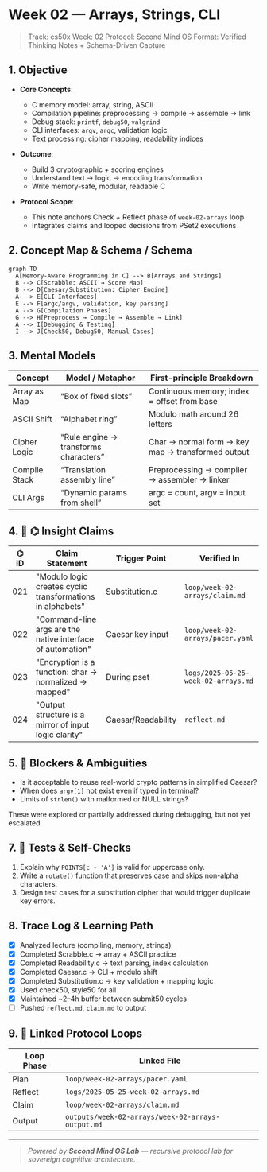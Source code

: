 # Week 02 — Arrays, Strings, CLI

> Track: cs50x
> Week: 02
> Protocol: Second Mind OS
> Format: Verified Thinking Notes + Schema-Driven Capture

## 1. Objective

- **Core Concepts**:

  - C memory model: array, string, ASCII
  - Compilation pipeline: preprocessing → compile → assemble → link
  - Debug stack: `printf`, `debug50`, `valgrind`
  - CLI interfaces: `argv`, `argc`, validation logic
  - Text processing: cipher mapping, readability indices

- **Outcome**:

  - Build 3 cryptographic + scoring engines
  - Understand text → logic → encoding transformation
  - Write memory-safe, modular, readable C

- **Protocol Scope**:

  - This note anchors Check + Reflect phase of `week-02-arrays` loop
  - Integrates claims and looped decisions from PSet2 executions

## 2. Concept Map & Schema / Schema

```mermaid
graph TD
  A[Memory-Aware Programming in C] --> B[Arrays and Strings]
  B --> C[Scrabble: ASCII → Score Map]
  B --> D[Caesar/Substitution: Cipher Engine]
  A --> E[CLI Interfaces]
  E --> F[argc/argv, validation, key parsing]
  A --> G[Compilation Phases]
  G --> H[Preprocess → Compile → Assemble → Link]
  A --> I[Debugging & Testing]
  I --> J[Check50, Debug50, Manual Cases]
```

## 3. Mental Models

| Concept       | Model / Metaphor                      | First-principle Breakdown                         |
| ------------- | ------------------------------------- | ------------------------------------------------- |
| Array as Map  | “Box of fixed slots”                  | Continuous memory; index = offset from base       |
| ASCII Shift   | “Alphabet ring”                       | Modulo math around 26 letters                     |
| Cipher Logic  | “Rule engine → transforms characters” | Char → normal form → key map → transformed output |
| Compile Stack | “Translation assembly line”           | Preprocessing → compiler → assembler → linker     |
| CLI Args      | “Dynamic params from shell”           | argc = count, argv = input set                    |

## 4. 📣 ⌬ Insight Claims

| ⌬ ID | Claim Statement                                            | Trigger Point      | Verified In                         |
| ---- | ---------------------------------------------------------- | ------------------ | ----------------------------------- |
| 021  | "Modulo logic creates cyclic transformations in alphabets" | Substitution.c     | `loop/week-02-arrays/claim.md`      |
| 022  | "Command-line args are the native interface of automation" | Caesar key input   | `loop/week-02-arrays/pacer.yaml`    |
| 023  | "Encryption is a function: char → normalized → mapped"     | During pset        | `logs/2025-05-25-week-02-arrays.md` |
| 024  | "Output structure is a mirror of input logic clarity"      | Caesar/Readability | `reflect.md`                        |

## 5. 🚧 Blockers & Ambiguities

- Is it acceptable to reuse real-world crypto patterns in simplified Caesar?
- When does `argv[1]` not exist even if typed in terminal?
- Limits of `strlen()` with malformed or NULL strings?

These were explored or partially addressed during debugging, but not yet escalated.

## 7. 🧪 Tests & Self-Checks

1. Explain why `POINTS[c - 'A']` is valid for uppercase only.
2. Write a `rotate()` function that preserves case and skips non-alpha characters.
3. Design test cases for a substitution cipher that would trigger duplicate key errors.

## 8. Trace Log & Learning Path

- [x] Analyzed lecture (compiling, memory, strings)
- [x] Completed Scrabble.c → array + ASCII practice
- [x] Completed Readability.c → text parsing, index calculation
- [x] Completed Caesar.c → CLI + modulo shift
- [x] Completed Substitution.c → key validation + mapping logic
- [x] Used check50, style50 for all
- [x] Maintained \~2–4h buffer between submit50 cycles
- [ ] Pushed `reflect.md`, `claim.md` to output

## 9. 🔁 Linked Protocol Loops

| Loop Phase | Linked File                                       |
| ---------- | ------------------------------------------------- |
| Plan       | `loop/week-02-arrays/pacer.yaml`                  |
| Reflect    | `logs/2025-05-25-week-02-arrays.md`               |
| Claim      | `loop/week-02-arrays/claim.md`                    |
| Output     | `outputs/week-02-arrays/week-02-arrays-output.md` |

---

> _Powered by **Second Mind OS Lab** — recursive protocol lab for sovereign cognitive architecture._
